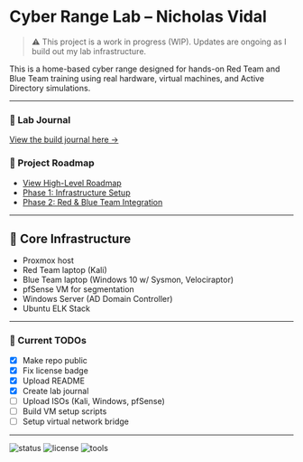 
# Cyber Range Lab – Nicholas Vidal

> ⚠️ This project is a work in progress (WIP). Updates are ongoing as I build out my lab infrastructure.

This is a home-based cyber range designed for hands-on Red Team and Blue Team training using real hardware, virtual machines, and Active Directory simulations.

---

### 📓 Lab Journal

[View the build journal here →](docs/lab_journal.md)

### 📌 Project Roadmap  
- [View High-Level Roadmap](docs/roadmap.md)  
- [Phase 1: Infrastructure Setup](docs/phase_1_infrastructure.md)  
- [Phase 2: Red & Blue Team Integration](docs/phase_2_redblue.md)


---

## 🧱 Core Infrastructure

- Proxmox host  
- Red Team laptop (Kali)  
- Blue Team laptop (Windows 10 w/ Sysmon, Velociraptor)  
- pfSense VM for segmentation  
- Windows Server (AD Domain Controller)  
- Ubuntu ELK Stack  

---

### 🔧 Current TODOs

- [x] Make repo public  
- [x] Fix license badge  
- [x] Upload README  
- [x] Create lab journal  
- [ ] Upload ISOs (Kali, Windows, pfSense)  
- [ ] Build VM setup scripts  
- [ ] Setup virtual network bridge  

---

![status](https://img.shields.io/badge/status-WIP-yellow)
![license](https://img.shields.io/badge/license-MIT-green)
![tools](https://img.shields.io/badge/tools-Kali%20%7C%20pfSense%20%7C%20ELK%20%7C%20Velociraptor-blue)
